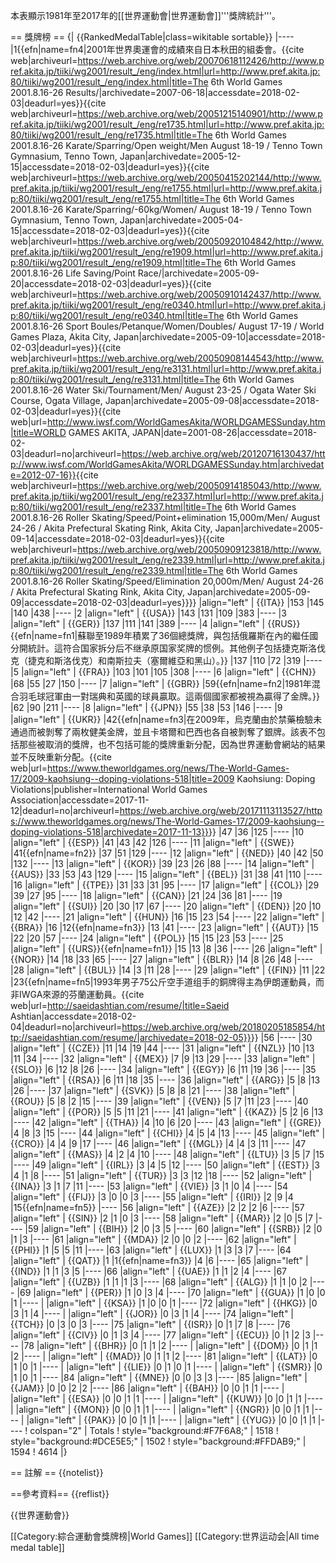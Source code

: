 本表顯示1981年至2017年的[[世界運動會|世界運動會]]'''獎牌統計'''。

== 獎牌榜 ==
{| {{RankedMedalTable|class=wikitable sortable}}
|----
|1{{efn|name=fn4|2001年世界奧運會的成績來自日本秋田的組委會。<ref>{{cite web|archiveurl=https://web.archive.org/web/20070618112426/http://www.pref.akita.jp/tiiki/wg2001/result_/eng/index.html|url=http://www.pref.akita.jp:80/tiiki/wg2001/result_/eng/index.html|title=The 6th World Games 2001.8.16-26 Results/|archivedate=2007-06-18|accessdate=2018-02-03|deadurl=yes}}</ref><ref>{{cite web|archiveurl=https://web.archive.org/web/20051215140901/http://www.pref.akita.jp/tiiki/wg2001/result_/eng/re1735.html|url=http://www.pref.akita.jp:80/tiiki/wg2001/result_/eng/re1735.html|title=The 6th World Games 2001.8.16-26 Karate/Sparring/Open weight/Men August 18-19 / Tenno Town Gymnasium, Tenno Town, Japan|archivedate=2005-12-15|accessdate=2018-02-03|deadurl=yes}}</ref><ref>{{cite web|archiveurl=https://web.archive.org/web/20050415202144/http://www.pref.akita.jp/tiiki/wg2001/result_/eng/re1755.html|url=http://www.pref.akita.jp:80/tiiki/wg2001/result_/eng/re1755.html|title=The 6th World Games 2001.8.16-26 Karate/Sparring/-60kg/Women/ August 18-19 / Tenno Town Gymnasium, Tenno Town, Japan|archivedate=2005-04-15|accessdate=2018-02-03|deadurl=yes}}</ref><ref>{{cite web|archiveurl=https://web.archive.org/web/20050920104842/http://www.pref.akita.jp/tiiki/wg2001/result_/eng/re1909.html|url=http://www.pref.akita.jp:80/tiiki/wg2001/result_/eng/re1909.html|title=The 6th World Games 2001.8.16-26 Life Saving/Point Race/|archivedate=2005-09-20|accessdate=2018-02-03|deadurl=yes}}</ref><ref>{{cite web|archiveurl=https://web.archive.org/web/20050910142437/http://www.pref.akita.jp/tiiki/wg2001/result_/eng/re0340.html|url=http://www.pref.akita.jp:80/tiiki/wg2001/result_/eng/re0340.html|title=The 6th World Games 2001.8.16-26 Sport Boules/Petanque/Women/Doubles/ August 17-19 / World Games Plaza, Akita City, Japan|archivedate=2005-09-10|accessdate=2018-02-03|deadurl=yes}}</ref><ref>{{cite web|archiveurl=https://web.archive.org/web/20050908144543/http://www.pref.akita.jp/tiiki/wg2001/result_/eng/re3131.html|url=http://www.pref.akita.jp:80/tiiki/wg2001/result_/eng/re3131.html|title=The 6th World Games 2001.8.16-26 Water Ski/Tournament/Men/ August 23-25 / Ogata Water Ski Course, Ogata Village, Japan|archivedate=2005-09-08|accessdate=2018-02-03|deadurl=yes}}</ref><ref>{{cite web|url=http://www.iwsf.com/WorldGamesAkita/WORLDGAMESSunday.htm|title=WORLD GAMES AKITA, JAPAN|date=2001-08-26|accessdate=2018-02-03|deadurl=no|archiveurl=https://web.archive.org/web/20120716130437/http://www.iwsf.com/WorldGamesAkita/WORLDGAMESSunday.htm|archivedate=2012-07-16}}</ref><ref>{{cite web|archiveurl=https://web.archive.org/web/20050914185043/http://www.pref.akita.jp/tiiki/wg2001/result_/eng/re2337.html|url=http://www.pref.akita.jp:80/tiiki/wg2001/result_/eng/re2337.html|title=The 6th World Games 2001.8.16-26 Roller Skating/Speed/Point+elimination 15,000m/Men/ August 24-26 / Akita Prefectural Skating Rink, Akita City, Japan|archivedate=2005-09-14|accessdate=2018-02-03|deadurl=yes}}</ref><ref>{{cite web|archiveurl=https://web.archive.org/web/20050909123818/http://www.pref.akita.jp/tiiki/wg2001/result_/eng/re2339.html|url=http://www.pref.akita.jp:80/tiiki/wg2001/result_/eng/re2339.html|title=The 6th World Games 2001.8.16-26 Roller Skating/Speed/Elimination 20,000m/Men/ August 24-26 / Akita Prefectural Skating Rink, Akita City, Japan|archivedate=2005-09-09|accessdate=2018-02-03|deadurl=yes}}</ref>}}
|align="left" | {{ITA}}
|153
|145
|140
|438
|----
|2
|align="left" | {{USA}}
|143
|131
|109
|383 
|----
|3
|align="left" | {{GER}}
|137
|111
|141
|389
|----
|4
|align="left" | {{RUS}}{{efn|name=fn1|蘇聯至1989年積累了36個總獎牌，與包括俄羅斯在內的繼任國分開統計。這符合国家拆分后不继承原国家奖牌的惯例。其他例子包括捷克斯洛伐克（捷克和斯洛伐克）和南斯拉夫（塞爾維亞和黑山）。}}
|137
|110
|72
|319
|----
|5
|align="left" | {{FRA}}
|103
|101
|105
|308
|----
|6
|align="left" | {{CHN}}
|68
|55
|27
|150
|----
|7
|align="left" | {{GBR}}
|59{{efn|name=fn2|1981年混合羽毛球冠軍由一對瑞典和英國的球員贏取。這兩個國家都被視為贏得了金牌。}}
|62
|90
|211
|----
|8
|align="left" | {{JPN}}
|55
|38
|53
|146
|----
|9
|align="left" | {{UKR}}
|42{{efn|name=fn3|在2009年，烏克蘭由於禁藥檢驗未通過而被剝奪了兩枚健美金牌，並且卡塔爾和巴西也各自被剝奪了銀牌。該表不包括那些被取消的獎牌，也不包括可能的獎牌重新分配，因為世界運動會網站的結果並不反映重新分配。<ref>{{cite web|url=https://www.theworldgames.org/news/The-World-Games-17/2009-kaohsiung--doping-violations-518|title=2009 Kaohsiung: Doping Violations|publisher=International World Games Association|accessdate=2017-11-12|deadurl=no|archiveurl=https://web.archive.org/web/20171113113527/https://www.theworldgames.org/news/The-World-Games-17/2009-kaohsiung--doping-violations-518|archivedate=2017-11-13}}</ref>}} 
|47
|36
|125
|----
|10
|align="left" | {{ESP}}
|41
|43
|42
|126
|----
|11
|align="left" | {{SWE}}
|41{{efn|name=fn2}}
|37
|51
|129
|----
|12
|align="left" | {{NED}}
|40
|42
|50
|132
|----
|13
|align="left" | {{KOR}}
|39
|23
|26
|88
|----
|14
|align="left" | {{AUS}}
|33
|53
|43
|129
|----
|15
|align="left" | {{BEL}}
|31
|38
|41
|110
|----
|16
|align="left" | {{TPE}}
|31
|33
|31
|95
|----
|17
|align="left" | {{COL}}
|29
|39
|27
|95
|----
|18
|align="left" | {{CAN}}
|21
|24
|36
|81
|----
|19
|align="left" | {{SUI}}
|20
|30
|17
|67
|----
|20
|align="left" | {{DEN}}
|20
|10
|12
|42
|----
|21
|align="left" | {{HUN}}
|16
|15
|23
|54
|----
|22
|align="left" | {{BRA}}
|16
|12{{efn|name=fn3}}
|13
|41
|----
|23
|align="left" | {{AUT}}
|15
|22
|20
|57
|----
|24
|align="left" | {{POL}}
|15
|15
|23
|53
|----
|25
|align="left" | {{URS}}{{efn|name=fn1}}
|15
|13
|8
|36
|----
|26
|align="left" | {{NOR}}
|14
|18
|33
|65
|----
|27
|align="left" | {{BLR}}
|14
|8
|26
|48
|----
|28
|align="left" | {{BUL}}
|14
|3
|11
|28
|----
|29
|align="left" | {{FIN}}
|11
|22
|23{{efn|name=fn5|1993年男子75公斤空手道组手的銅牌得主為伊朗運動員，而非IWGA來源的芬蘭運動員。<ref>{{cite web|url=http://saeidashtian.com/resume/|title=Saeid Ashtian|accessdate=2018-02-04|deadurl=no|archiveurl=https://web.archive.org/web/20180205185854/http://saeidashtian.com/resume/|archivedate=2018-02-05}}</ref>}}
|56
|----
|30
|align="left" | {{CZE}}
|11
|14
|19
|44
|----
|31
|align="left" | {{NZL}}
|10
|13
|11
|34
|----
|32
|align="left" | {{MEX}}
|7
|9
|13
|29
|----
|33
|align="left" | {{SLO}}
|6
|12
|8
|26
|----
|34
|align="left" | {{EGY}}
|6
|11
|19
|36
|----
|35
|align="left" | {{RSA}}
|6
|11
|18
|35
|----
|36
|align="left" | {{ARG}}
|5
|8
|13
|26
|----
|37
|align="left" | {{SVK}}
|5
|8
|8
|21
|----
|38
|align="left" | {{ROU}}
|5
|8
|2
|15
|----
|39
|align="left" | {{VEN}}
|5
|7
|11
|23
|----
|40
|align="left" | {{POR}}
|5
|5
|11
|21
|----
|41
|align="left" | {{KAZ}}
|5
|2
|6
|13
|----
|42
|align="left" | {{THA}}
|4
|10
|6
|20
|----
|43
|align="left" | {{GRE}}
|4
|8
|3
|15
|----
|44
|align="left" | {{CHI}}
|4
|5
|4
|13
|----
|45
|align="left" | {{CRO}}
|4
|4
|9
|17
|----
|46
|align="left" | {{MGL}}
|4
|4
|3
|11
|----
|47
|align="left" | {{MAS}}
|4
|2
|4
|10
|----
|48
|align="left" | {{LTU}}
|3
|5
|7
|15
|----
|49
|align="left" | {{IRL}}
|3
|4
|5
|12
|----
|50
|align="left" | {{EST}}
|3
|4
|1
|8
|----
|51
|align="left" | {{TUR}}
|3
|3
|12
|18
|----
|52
|align="left" | {{INA}}
|3
|1
|7
|11
|----
|53
|align="left" | {{VIE}}
|3
|1
|0
|4
|----
|54
|align="left" | {{FIJ}}
|3
|0
|0
|3
|----
|55
|align="left" | {{IRI}}
|2
|9
|4
|15{{efn|name=fn5}}
|----
|56
|align="left" | {{AZE}}
|2
|2
|2
|6
|----
|57
|align="left" | {{SIN}}
|2
|1
|0
|3
|----
|58
|align="left" | {{MAR}}
|2
|0
|5
|7
|----
|59
|align="left" | {{BIH}}
|2
|0
|3
|5
|----
|60
|align="left" | {{SRB}}
|2
|0
|1
|3
|----
|61
|align="left" | {{MDA}}
|2
|0
|0
|2
|----
|62
|align="left" | {{PHI}}
|1
|5
|5
|11
|----
|63
|align="left" | {{LUX}}
|1
|3
|3
|7
|----
|64
|align="left" | {{QAT}}
|1
|1{{efn|name=fn3}}
|4
|6
|----
|65
|align="left" | {{IND}}
|1
|1
|3
|5
|----
|66
|align="left" | {{UAE}}
|1
|1
|2
|4
|----
|67
|align="left" | {{UZB}}
|1
|1
|1
|3
|----
|68
|align="left" | {{ALG}}
|1
|1
|0
|2
|----
|69
|align="left" | {{PER}}
|1
|0
|3
|4
|----
|70
|align="left" | {{GUA}}
|1
|0
|0
|1
|----
|
|align="left" | {{KSA}}
|1
|0
|0
|1
|----
|72
|align="left" | {{HKG}}
|0
|3
|1
|4
|----
|
|align="left" | {{JOR}}
|0
|3
|1
|4
|----
|74
|align="left" | {{TCH}}
|0
|3
|0
|3
|----
|75
|align="left" | {{ISR}}
|0
|1
|7
|8
|----
|76
|align="left" | {{CIV}}
|0
|1
|3
|4
|----
|77
|align="left" | {{ECU}}
|0
|1
|2
|3
|----
|78
|align="left" | {{BHR}}
|0
|1
|1
|2
|----
|
|align="left" | {{DOM}}
|0
|1
|1
|2
|----
|
|align="left" | {{MAD}}
|0
|1
|1
|2
|----
|81
|align="left" | {{LAT}}
|0
|1
|0
|1
|----
|
|align="left" | {{LIE}}
|0
|1
|0
|1
|----
|
|align="left" | {{SMR}}
|0
|1
|0
|1
|----
|84
|align="left" | {{MNE}}
|0
|0
|3
|3
|----
|85
|align="left" | {{JAM}}
|0
|0
|2
|2
|----
|86
|align="left" | {{BAH}}
|0
|0
|1
|1
|----
|
|align="left" | {{ESA}}
|0
|0
|1
|1
|----
|
|align="left" | {{KUW}}
|0
|0
|1
|1
|----
|
|align="left" | {{MON}}
|0
|0
|1
|1
|----
|
|align="left" | {{NGR}}
|0
|0
|1
|1
|----
|
|align="left" | {{PAK}}
|0
|0
|1
|1
|----
|
|align="left" | {{YUG}}
|0
|0
|1
|1
|----
! colspan="2" | Totals
! style="background:#F7F6A8;" | 1518
! style="background:#DCE5E5;" | 1502
! style="background:#FFDAB9;" | 1594
! 4614
|}

== 註解 ==
{{notelist}}

==參考資料==
{{reflist}}

{{世界運動會}}

[[Category:綜合運動會獎牌榜|World Games]]
[[Category:世界运动会|All time medal table]]